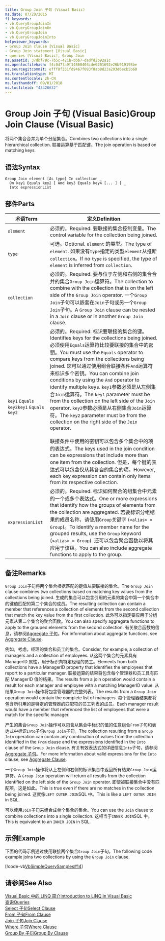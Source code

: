 ```yaml
---
title: Group Join 子句 (Visual Basic)
ms.date: 07/20/2015
f1_keywords:
- vb.QueryGroupJoinIn
- vb.QueryGroupJoinOn
- vb.QueryGroupJoin
- vb.QueryGroupJoinInto
helpviewer_keywords:
- Group Join clause [Visual Basic]
- Group Join statement [Visual Basic]
- queries [Visual Basic], Group Join
ms.assetid: 37dbf79c-7b5c-421b-bbb7-dadfd2b92a1c
ms.openlocfilehash: f4c0d7fa9f14868404cde6201692e26b919198be
ms.sourcegitcommit: efff8f331fd9467f093f8ab8d23a203d6ecb5b60
ms.translationtype: MT
ms.contentlocale: zh-CN
ms.lasthandoff: 09/01/2018
ms.locfileid: "43420632"
---
```

# <a name="group-join-clause-visual-basic"></a><span data-ttu-id="c2896-102">Group Join 子句 (Visual Basic)</span><span class="sxs-lookup"><span data-stu-id="c2896-102">Group Join Clause (Visual Basic)</span></span>
<span data-ttu-id="c2896-103">将两个集合合并为单个分层集合。</span><span class="sxs-lookup"><span data-stu-id="c2896-103">Combines two collections into a single hierarchical collection.</span></span> <span data-ttu-id="c2896-104">联接运算基于匹配键。</span><span class="sxs-lookup"><span data-stu-id="c2896-104">The join operation is based on matching keys.</span></span>  
  
## <a name="syntax"></a><span data-ttu-id="c2896-105">语法</span><span class="sxs-lookup"><span data-stu-id="c2896-105">Syntax</span></span>  
  
```  
Group Join element [As type] In collection _  
  On key1 Equals key2 [ And key3 Equals key4 [... ] ] _  
  Into expressionList  
```  
  
## <a name="parts"></a><span data-ttu-id="c2896-106">部件</span><span class="sxs-lookup"><span data-stu-id="c2896-106">Parts</span></span>  
  
|<span data-ttu-id="c2896-107">术语</span><span class="sxs-lookup"><span data-stu-id="c2896-107">Term</span></span>|<span data-ttu-id="c2896-108">定义</span><span class="sxs-lookup"><span data-stu-id="c2896-108">Definition</span></span>|  
|---|---|  
|`element`|<span data-ttu-id="c2896-109">必须的。</span><span class="sxs-lookup"><span data-stu-id="c2896-109">Required.</span></span> <span data-ttu-id="c2896-110">要联接的集合控制变量。</span><span class="sxs-lookup"><span data-stu-id="c2896-110">The control variable for the collection being joined.</span></span>|  
|`type`|<span data-ttu-id="c2896-111">可选。</span><span class="sxs-lookup"><span data-stu-id="c2896-111">Optional.</span></span> <span data-ttu-id="c2896-112">`element` 的类型。</span><span class="sxs-lookup"><span data-stu-id="c2896-112">The type of `element`.</span></span> <span data-ttu-id="c2896-113">如果没有`type`指定的类型`element`从推断`collection`。</span><span class="sxs-lookup"><span data-stu-id="c2896-113">If no `type` is specified, the type of `element` is inferred from `collection`.</span></span>|  
|`collection`|<span data-ttu-id="c2896-114">必须的。</span><span class="sxs-lookup"><span data-stu-id="c2896-114">Required.</span></span> <span data-ttu-id="c2896-115">要与位于左侧和右侧的集合合并的集合`Group Join`运算符。</span><span class="sxs-lookup"><span data-stu-id="c2896-115">The collection to combine with the collection that is on the left side of the `Group Join` operator.</span></span> <span data-ttu-id="c2896-116">一个`Group Join`子句可以嵌套在`Join`子句或另一个`Group Join`子句。</span><span class="sxs-lookup"><span data-stu-id="c2896-116">A `Group Join` clause can be nested in a `Join` clause or in another `Group Join` clause.</span></span>|  
|<span data-ttu-id="c2896-117">`key1` `Equals` `key2`</span><span class="sxs-lookup"><span data-stu-id="c2896-117">`key1` `Equals` `key2`</span></span>|<span data-ttu-id="c2896-118">必须的。</span><span class="sxs-lookup"><span data-stu-id="c2896-118">Required.</span></span> <span data-ttu-id="c2896-119">标识要联接的集合的键。</span><span class="sxs-lookup"><span data-stu-id="c2896-119">Identifies keys for the collections being joined.</span></span> <span data-ttu-id="c2896-120">必须使用`Equals`运算符比较要联接的集合中的密钥。</span><span class="sxs-lookup"><span data-stu-id="c2896-120">You must use the `Equals` operator to compare keys from the collections being joined.</span></span> <span data-ttu-id="c2896-121">您可以通过使用组合联接条件`And`运算符来标识多个密钥。</span><span class="sxs-lookup"><span data-stu-id="c2896-121">You can combine join conditions by using the `And` operator to identify multiple keys.</span></span> <span data-ttu-id="c2896-122">`key1`参数必须是从左侧集合`Join`运算符。</span><span class="sxs-lookup"><span data-stu-id="c2896-122">The `key1` parameter must be from the collection on the left side of the `Join` operator.</span></span> <span data-ttu-id="c2896-123">`key2`参数必须是从右侧集合`Join`运算符。</span><span class="sxs-lookup"><span data-stu-id="c2896-123">The `key2` parameter must be from the collection on the right side of the `Join` operator.</span></span><br /><br /> <span data-ttu-id="c2896-124">联接条件中使用的密钥可以包含多个集合中的项的表达式。</span><span class="sxs-lookup"><span data-stu-id="c2896-124">The keys used in the join condition can be expressions that include more than one item from the collection.</span></span> <span data-ttu-id="c2896-125">但是，每个键的表达式可以包含仅从其各自的集合的项。</span><span class="sxs-lookup"><span data-stu-id="c2896-125">However, each key expression can contain only items from its respective collection.</span></span>|  
|`expressionList`|<span data-ttu-id="c2896-126">必须的。</span><span class="sxs-lookup"><span data-stu-id="c2896-126">Required.</span></span> <span data-ttu-id="c2896-127">标识如何聚合的组集合中元素的一个或多个表达式。</span><span class="sxs-lookup"><span data-stu-id="c2896-127">One or more expressions that identify how the groups of elements from the collection are aggregated.</span></span> <span data-ttu-id="c2896-128">若要标识分组结果的成员名称，请使用`Group`关键字 (`<alias> = Group`)。</span><span class="sxs-lookup"><span data-stu-id="c2896-128">To identify a member name for the grouped results, use the `Group` keyword (`<alias> = Group`).</span></span> <span data-ttu-id="c2896-129">还可以包含聚合函数以将其应用于该组。</span><span class="sxs-lookup"><span data-stu-id="c2896-129">You can also include aggregate functions to apply to the group.</span></span>|  
  
## <a name="remarks"></a><span data-ttu-id="c2896-130">备注</span><span class="sxs-lookup"><span data-stu-id="c2896-130">Remarks</span></span>  
 <span data-ttu-id="c2896-131">`Group Join`子句将两个集合根据匹配的键值从要联接的集合。</span><span class="sxs-lookup"><span data-stu-id="c2896-131">The `Group Join` clause combines two collections based on matching key values from the collections being joined.</span></span> <span data-ttu-id="c2896-132">生成的集合可以包含引用的元素的集合中第一个集合中的键值匹配的第二个集合的成员。</span><span class="sxs-lookup"><span data-stu-id="c2896-132">The resulting collection can contain a member that references a collection of elements from the second collection that match the key value from the first collection.</span></span> <span data-ttu-id="c2896-133">此外可以指定要应用于分组元素从第二个集合的聚合函数。</span><span class="sxs-lookup"><span data-stu-id="c2896-133">You can also specify aggregate functions to apply to the grouped elements from the second collection.</span></span> <span data-ttu-id="c2896-134">有关聚合函数的信息，请参阅[Aggregate 子句](../../../visual-basic/language-reference/queries/aggregate-clause.md)。</span><span class="sxs-lookup"><span data-stu-id="c2896-134">For information about aggregate functions, see [Aggregate Clause](../../../visual-basic/language-reference/queries/aggregate-clause.md).</span></span>  
  
 <span data-ttu-id="c2896-135">例如，考虑，经理的集合和员工的集合。</span><span class="sxs-lookup"><span data-stu-id="c2896-135">Consider, for example, a collection of managers and a collection of employees.</span></span> <span data-ttu-id="c2896-136">从这两个集合的元素具有 ManagerID 属性，用于标识向特定经理的员工。</span><span class="sxs-lookup"><span data-stu-id="c2896-136">Elements from both collections have a ManagerID property that identifies the employees that report to a particular manager.</span></span> <span data-ttu-id="c2896-137">联接运算的结果将包含每个管理器和员工具有匹配 ManagerID 值的结果。</span><span class="sxs-lookup"><span data-stu-id="c2896-137">The results from a join operation would contain a result for each manager and employee with a matching ManagerID value.</span></span> <span data-ttu-id="c2896-138">从结果`Group Join`操作将包含管理器的完整列表。</span><span class="sxs-lookup"><span data-stu-id="c2896-138">The results from a `Group Join` operation would contain the complete list of managers.</span></span> <span data-ttu-id="c2896-139">每个管理器结果都将包含所引用的是特定的管理器的匹配项的员工列表的成员。</span><span class="sxs-lookup"><span data-stu-id="c2896-139">Each manager result would have a member that referenced the list of employees that were a match for the specific manager.</span></span>  
  
 <span data-ttu-id="c2896-140">产生的集合`Group Join`操作可以包含从集合中标识的值的任意组合`From`子句和表达式中标识`Into`子句`Group Join`子句。</span><span class="sxs-lookup"><span data-stu-id="c2896-140">The collection resulting from a `Group Join` operation can contain any combination of values from the collection identified in the `From` clause and the expressions identified in the `Into` clause of the `Group Join` clause.</span></span> <span data-ttu-id="c2896-141">有关有效表达式的详细信息`Into`子句，请参阅[Aggregate 子句](../../../visual-basic/language-reference/queries/aggregate-clause.md)。</span><span class="sxs-lookup"><span data-stu-id="c2896-141">For more information about valid expressions for the `Into` clause, see [Aggregate Clause](../../../visual-basic/language-reference/queries/aggregate-clause.md).</span></span>  
  
 <span data-ttu-id="c2896-142">一个`Group Join`操作将从上左侧和右侧的标识集合中返回所有结果`Group Join`运算符。</span><span class="sxs-lookup"><span data-stu-id="c2896-142">A `Group Join` operation will return all results from the collection identified on the left side of the `Group Join` operator.</span></span> <span data-ttu-id="c2896-143">即使被联接集合中没有匹配项，这是如此。</span><span class="sxs-lookup"><span data-stu-id="c2896-143">This is true even if there are no matches in the collection being joined.</span></span> <span data-ttu-id="c2896-144">这就像`LEFT OUTER JOIN`SQL 中。</span><span class="sxs-lookup"><span data-stu-id="c2896-144">This is like a `LEFT OUTER JOIN` in SQL.</span></span>  
  
 <span data-ttu-id="c2896-145">可以使用`Join`子句来组合成单个集合的集合。</span><span class="sxs-lookup"><span data-stu-id="c2896-145">You can use the `Join` clause to combine collections into a single collection.</span></span> <span data-ttu-id="c2896-146">这相当于`INNER JOIN`SQL 中。</span><span class="sxs-lookup"><span data-stu-id="c2896-146">This is equivalent to an `INNER JOIN` in SQL.</span></span>  
  
## <a name="example"></a><span data-ttu-id="c2896-147">示例</span><span class="sxs-lookup"><span data-stu-id="c2896-147">Example</span></span>  
 <span data-ttu-id="c2896-148">下面的代码示例通过使用联接两个集合`Group Join`子句。</span><span class="sxs-lookup"><span data-stu-id="c2896-148">The following code example joins two collections by using the `Group Join` clause.</span></span>  
  
 [!code-vb[VbSimpleQuerySamples#14](../../../visual-basic/language-reference/queries/codesnippet/VisualBasic/group-join-clause_1.vb)]  
  
## <a name="see-also"></a><span data-ttu-id="c2896-149">请参阅</span><span class="sxs-lookup"><span data-stu-id="c2896-149">See Also</span></span>  
 [<span data-ttu-id="c2896-150">Visual Basic 中的 LINQ 简介</span><span class="sxs-lookup"><span data-stu-id="c2896-150">Introduction to LINQ in Visual Basic</span></span>](../../../visual-basic/programming-guide/language-features/linq/introduction-to-linq.md)  
 [<span data-ttu-id="c2896-151">查询</span><span class="sxs-lookup"><span data-stu-id="c2896-151">Queries</span></span>](../../../visual-basic/language-reference/queries/index.md)  
 [<span data-ttu-id="c2896-152">Select 子句</span><span class="sxs-lookup"><span data-stu-id="c2896-152">Select Clause</span></span>](../../../visual-basic/language-reference/queries/select-clause.md)  
 [<span data-ttu-id="c2896-153">From 子句</span><span class="sxs-lookup"><span data-stu-id="c2896-153">From Clause</span></span>](../../../visual-basic/language-reference/queries/from-clause.md)  
 [<span data-ttu-id="c2896-154">Join 子句</span><span class="sxs-lookup"><span data-stu-id="c2896-154">Join Clause</span></span>](../../../visual-basic/language-reference/queries/join-clause.md)  
 [<span data-ttu-id="c2896-155">Where 子句</span><span class="sxs-lookup"><span data-stu-id="c2896-155">Where Clause</span></span>](../../../visual-basic/language-reference/queries/where-clause.md)  
 [<span data-ttu-id="c2896-156">Group By 子句</span><span class="sxs-lookup"><span data-stu-id="c2896-156">Group By Clause</span></span>](../../../visual-basic/language-reference/queries/group-by-clause.md)
